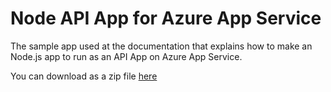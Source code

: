 # Node API App for Azure App Service
The sample app used at the documentation that explains how to make an Node.js app to run as an API App on Azure App Service.

You can download as a zip file [here](./archive/master.zip)
